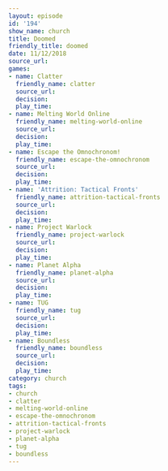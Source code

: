 ```yaml
---
layout: episode
id: '194'
show_name: church
title: Doomed
friendly_title: doomed
date: 11/12/2018
source_url: 
games:
- name: Clatter
  friendly_name: clatter
  source_url: 
  decision: 
  play_time: 
- name: Melting World Online
  friendly_name: melting-world-online
  source_url: 
  decision: 
  play_time: 
- name: Escape the Omnochronom!
  friendly_name: escape-the-omnochronom
  source_url: 
  decision: 
  play_time: 
- name: 'Attrition: Tactical Fronts'
  friendly_name: attrition-tactical-fronts
  source_url: 
  decision: 
  play_time: 
- name: Project Warlock
  friendly_name: project-warlock
  source_url: 
  decision: 
  play_time: 
- name: Planet Alpha
  friendly_name: planet-alpha
  source_url: 
  decision: 
  play_time: 
- name: TUG
  friendly_name: tug
  source_url: 
  decision: 
  play_time: 
- name: Boundless
  friendly_name: boundless
  source_url: 
  decision: 
  play_time: 
category: church
tags:
- church
- clatter
- melting-world-online
- escape-the-omnochronom
- attrition-tactical-fronts
- project-warlock
- planet-alpha
- tug
- boundless
---
```

